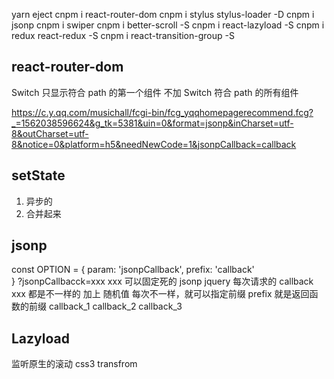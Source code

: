 yarn eject
cnpm i react-router-dom
cnpm i stylus stylus-loader -D
cnpm i jsonp
cnpm i swiper
cnpm i better-scroll -S
cnpm i react-lazyload -S
cnpm i redux react-redux -S
cnpm i react-transition-group -S
## react-router-dom
Switch 只显示符合 path 的第一个组件
不加 Switch 符合 path 的所有组件

https://c.y.qq.com/musichall/fcgi-bin/fcg_yqqhomepagerecommend.fcg?_=1562038596624&g_tk=5381&uin=0&format=jsonp&inCharset=utf-8&outCharset=utf-8&notice=0&platform=h5&needNewCode=1&jsonpCallback=callback

## setState
1. 异步的
2. 合并起来

## jsonp 
const OPTION = {
  param: 'jsonpCallback',
  prefix: 'callback'  
}
?jsonpCallbacck=xxx
xxx 可以固定死的
jsonp jquery
每次请求的 callback xxx 都是不一样的 加上 随机值 
每次不一样，就可以指定前缀
prefix 就是返回函数的前缀
callback_1
callback_2
callback_3

## Lazyload
监听原生的滚动
css3 transfrom 